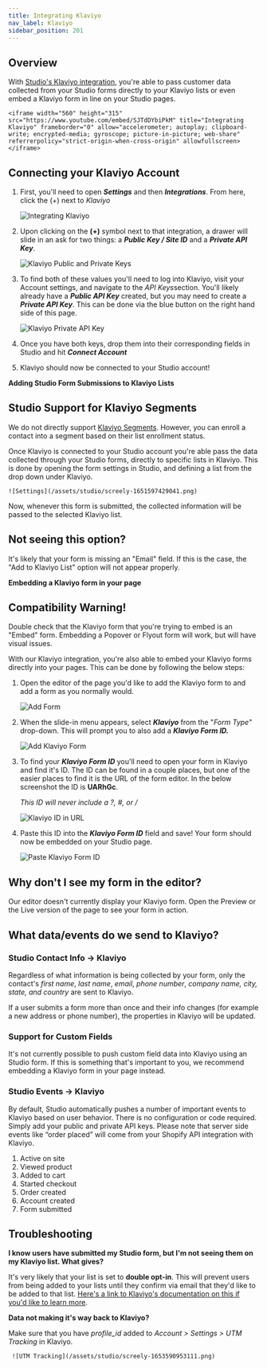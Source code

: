 ```yaml
---
title: Integrating Klaviyo
nav_label: Klaviyo
sidebar_position: 201
---
```


## Overview

With [Studio's Klaviyo integration](https://connect.klaviyo.com/integrations/unstack), you're able to pass customer
data collected from your Studio forms directly to your Klaviyo lists or even embed a Klaviyo form in line on your
Studio pages.

    <iframe width="560" height="315" src="https://www.youtube.com/embed/SJTdDYbiPkM" title="Integrating Klaviyo" frameborder="0" allow="accelerometer; autoplay; clipboard-write; encrypted-media; gyroscope; picture-in-picture; web-share" referrerpolicy="strict-origin-when-cross-origin" allowfullscreen></iframe>

## Connecting your Klaviyo Account

1. First, you'll need to open ***Settings*** and then ***Integrations***. From here, click the (+) next to *Klaviyo*

   ![Integrating Klaviyo](/assets/studio/screely-1651596977050__1_.png)

2. Upon clicking on the **(+)** symbol next to that integration, a drawer will slide in an ask for two things: a
   ***Public Key / Site ID*** and a ***Private API Key***.

   ![Klaviyo Public and Private Keys](/assets/studio/screely-1651597057240__1_.png)

3. To find both of these values you'll need to log into Klaviyo, visit your Account settings, and navigate to the *API
   Keys*section. You'll likely already have a ***Public API Key*** created, but you may need to create a
   ***Private API Key***. This can be done via the blue button on the right hand side of this page.

   ![Klaviyo Private API Key](/assets/studio/screely-1651596899486__1_.png)

4. Once you have both keys, drop them into their corresponding fields in Studio and hit ***Connect Account***
5. Klaviyo should now be connected to your Studio account!

**Adding Studio Form Submissions to Klaviyo Lists**

## Studio Support for Klaviyo Segments

We do not directly
support [Klaviyo Segments](https://help.klaviyo.com/hc/en-us/articles/115005237908-Guide-to-Creating-Segments). However,
you can enroll a contact into a segment based on their list enrollment status.

Once Klaviyo is connected to your Studio account you're able pass the data collected through your Studio forms,
directly to specific lists in Klaviyo. This is done by opening the form settings in Studio, and defining a list from
the drop down under Klaviyo.

    ![Settings](/assets/studio/screely-1651597429041.png)

Now, whenever this form is submitted, the collected information will be passed to the selected Klaviyo list.

## Not seeing this option?

It's likely that your form is missing an "Email" field. If this is the case, the "Add to Klaviyo List" option will not
appear properly.

**Embedding a Klaviyo form in your page**

## Compatibility Warning!

Double check that the Klaviyo form that you're trying to embed is an "Embed" form. Embedding a Popover or Flyout form
will work, but will have visual issues.

With our Klaviyo integration, you're also able to embed your Klaviyo forms directly into your pages. This can be done by
following the below steps:

1. Open the editor of the page you'd like to add the Klaviyo form to and add a form as you normally would.

   ![Add Form](/assets/studio/screely-1651597552568.png)

2. When the slide-in menu appears, select ***Klaviyo*** from the "*Form Type*" drop-down. This will prompt you to also
   add a ***Klaviyo Form ID.***

   ![Add Klaviyo Form](/assets/studio/screely-1651597611809.png)

3. To find your ***Klaviyo Form ID*** you'll need to open your form in Klaviyo and find it's ID. The ID can be found in
   a couple places, but one of the easier places to find it is the URL of the form editor. In the below screenshot the ID
   is **UARhGc**.

   *This ID will never include a ?, #, or /*

   ![Klaviyo ID in URL](/assets/studio/screely-1651597937621.png)

4. Paste this ID into the ***Klaviyo Form ID*** field and save! Your form should now be embedded on your Studio page.

   ![Paste Klaviyo Form ID](/assets/studio/screely-1651598006627.png)

## Why don't I see my form in the editor?

Our editor doesn't currently display your Klaviyo form. Open the Preview or the Live version of the page to see your
form in action.

## What data/events do we send to Klaviyo?

### Studio Contact Info -> Klaviyo

Regardless of what information is being collected by your form, only the contact's *first name*, *last name*, *email*,
*phone number*, *company name, city, state, and country* are sent to Klaviyo.

If a user submits a form more than once and their info changes (for example a new address or phone number), the
properties in Klaviyo will be updated.

### Support for Custom Fields

It's not currently possible to push custom field data into Klaviyo using an Studio form. If this is something that's
important to you, we recommend embedding a Klaviyo form in your page instead.

### Studio Events -> Klaviyo

By default, Studio automatically pushes a number of important events to Klaviyo based on user behavior. There is no
configuration or code required. Simply add your public and private API keys. Please note that server side events like
“order placed” will come from your Shopify API integration with Klaviyo.

1. Active on site
2. Viewed product
3. Added to cart
4. Started checkout
5. Order created
6. Account created
7. Form submitted

## Troubleshooting

**I know users have submitted my Studio form, but I'm not seeing them on my Klaviyo list. What gives?**

It's very likely that your list is set to **double opt-in**. This will prevent users from being added to your lists
until they confirm via email that they'd like to be added to that
list. [Here's a link to Klaviyo's documentation on this if you'd like to learn more](https://help.klaviyo.com/hc/en-us/articles/115005251108-Guide-to-the-Double-Opt-In-Process).

**Data not making it's way back to Klaviyo?**

Make sure that you have *profile\_id* added to *Account > Settings > UTM Tracking* in Klaviyo.

     ![UTM Tracking](/assets/studio/screely-1653590953111.png)




